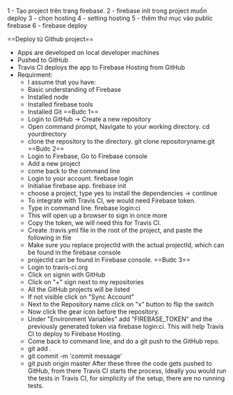 1 - Tạo project trên trang firebase.
2 - firebase init trong project muốn deploy
3 - chọn hosting
4 - setting hosting
5 - thêm thư mục vào public firebase
6 - firebase deploy

==Deploy từ Github project==
- Apps are developed on local developer machines
- Pushed to GitHub
- Travis CI deploys the app to Firebase Hosting from GitHub
- Requirment: 
	- I assume that you have:
	- Basic understanding of Firebase
	- Installed node
	- Installed firebase tools
	- Installed Git
==Bước 1==
	- Login to GitHub -> Create a new repository
	- Open command prompt, Navigate to your working directory. cd yourdirectory
	- clone the repository to the directory. git clone repositoryname.git
==Bước 2==
	- Login to Firebase, Go to Firebase console
	- Add a new project
	- come back to the command line
	- Login to your account. firebase login
	- Initialise firebase app. firebase init
	- choose a project, type yes to install the dependencies -> continue
	- To integrate with Travis CI, we would need Firebase token.
	- Type in command line. firebase login:ci
	- This will open up a browser to sign in once more
	- Copy the token, we will need this for Travis CI. 
	- Create .travis.yml file in the root of the project, and paste the following in file
	- Make sure you replace projectId with the actual projectId, which can be found in the firebase console
	- projectId can be found in Firebase console.
==Bước 3==
	- Login to travis-ci.org
	- Click on signin with GitHub
	- Click on "+" sign next to my repositories
	- All the GitHub projects will be listed
	- If not visible click on "Sync Account"
	- Next to the Repository name click on "x" button to flip the switch
	- Now click the gear icon before the repository.
	- Under "Environment Variables" add "FIREBASE_TOKEN" and the previously generated token via firebase login:ci. This will help Travis CI to deploy to Firebase Hosting.
	- Come back to command line, and do a git push to the GitHub repo.
	- git add .
	- git commit -m 'commit message'
	- git push origin master
	After these three the code gets pushed to GitHub, from there Travis CI starts the process, Ideally you would run the tests in Travis CI, for simplicity of the setup, there are no running tests.
